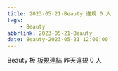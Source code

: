 ```yaml
---
title: 2023-05-21-Beauty 違規 0 人
tags:
    - Beauty
abbrlink: 2023-05-21-Beauty
date: Beauty-2023-05-21 12:00:00
---
```

Beauty 板 [板規連結](https://www.ptt.cc/bbs/Beauty/M.1630069980.A.84B.html)
昨天違規 0 人
